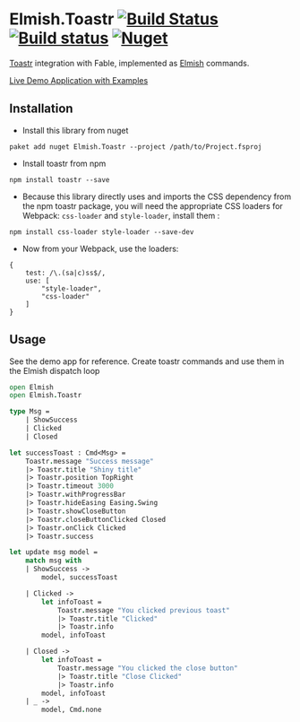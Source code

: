 # Elmish.Toastr [![Build Status](https://travis-ci.org/Zaid-Ajaj/Elmish.Toastr.svg?branch=master)](https://travis-ci.org/Zaid-Ajaj/Elmish.Toastr) [![Build status](https://ci.appveyor.com/api/projects/status/fopejrl0niled0dt?svg=true)](https://ci.appveyor.com/project/Zaid-Ajaj/elmish-toastr) [![Nuget](https://img.shields.io/nuget/v/Elmish.Toastr.svg?maxAge=0&colorB=brightgreen)](https://www.nuget.org/packages/Elmish.Toastr) 

[Toastr](https://github.com/CodeSeven/toastr) integration with Fable, implemented as [Elmish](https://github.com/fable-elmish/elmish) commands. 

[Live Demo Application with Examples](https://zaid-ajaj.github.io/Elmish.Toastr/)

## Installation
- Install this library from nuget
```
paket add nuget Elmish.Toastr --project /path/to/Project.fsproj
```
- Install toastr from npm
```
npm install toastr --save
```
- Because this library directly uses and imports the CSS dependency from the npm toastr package, you will need the appropriate CSS loaders for Webpack: `css-loader` and `style-loader`, install them :
```
npm install css-loader style-loader --save-dev
```
- Now from your Webpack, use the loaders:
```
{
    test: /\.(sa|c)ss$/,
    use: [
        "style-loader",
        "css-loader"
    ]
}
```

## Usage
See the demo app for reference. Create toastr commands and use them in the Elmish dispatch loop

```fs
open Elmish
open Elmish.Toastr

type Msg = 
    | ShowSuccess
    | Clicked
    | Closed

let successToast : Cmd<Msg> = 
    Toastr.message "Success message"
    |> Toastr.title "Shiny title"
    |> Toastr.position TopRight
    |> Toastr.timeout 3000
    |> Toastr.withProgressBar
    |> Toastr.hideEasing Easing.Swing
    |> Toastr.showCloseButton
    |> Toastr.closeButtonClicked Closed
    |> Toastr.onClick Clicked 
    |> Toastr.success

let update msg model = 
    match msg with
    | ShowSuccess -> 
        model, successToast

    | Clicked ->
        let infoToast = 
            Toastr.message "You clicked previous toast"
            |> Toastr.title "Clicked"
            |> Toastr.info
        model, infoToast

    | Closed ->
        let infoToast = 
            Toastr.message "You clicked the close button"
            |> Toastr.title "Close Clicked"
            |> Toastr.info
        model, infoToast
    | _ -> 
        model, Cmd.none
```
